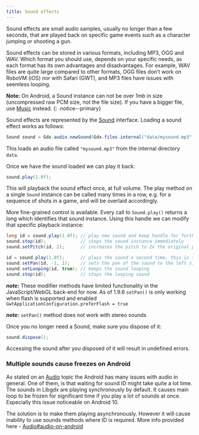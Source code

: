 ```yaml
---
title: Sound effects
---
```

Sound effects are small audio samples, usually no longer than a few seconds, that are played back on specific game events such as a character jumping or shooting a gun.

Sound effects can be stored in various formats, including MP3, OGG and WAV. Which format you should use, depends on your specific needs, as each format has its own advantages and disadvantages. For example, WAV files are quite large compared to other formats, OGG files don’t work on RoboVM (iOS) nor with Safari (GWT), and MP3 files have issues with seemless looping.

**Note:** On Android, a Sound instance can not be over 1mb in size (uncompressed raw PCM size, not the file size). If you have a bigger file, use [Music](/wiki/audio/streaming-music) instead.
{: .notice--primary}

Sound effects are represented by the [Sound](http://libgdx.badlogicgames.com/nightlies/docs/api/com/badlogic/gdx/audio/Sound.html) interface. Loading a sound effect works as follows:

```java
Sound sound = Gdx.audio.newSound(Gdx.files.internal("data/mysound.mp3"));
```

This loads an audio file called `"mysound.mp3"` from the internal directory `data`.

Once we have the sound loaded we can play it back:

```java
sound.play(1.0f);
```

This will playback the sound effect once, at full volume. The play method on a single `Sound` instance can be called many times in a row, e.g. for a sequence of shots in a game, and will be overlaid accordingly.

More fine-grained control is available. Every call to `Sound.play()` returns a long which identifies that sound instance. Using this handle we can modify that specific playback instance:

```java
long id = sound.play(1.0f); // play new sound and keep handle for further manipulation
sound.stop(id);             // stops the sound instance immediately
sound.setPitch(id, 2);      // increases the pitch to 2x the original pitch

id = sound.play(1.0f);      // plays the sound a second time, this is treated as a different instance
sound.setPan(id, -1, 1);    // sets the pan of the sound to the left side at full volume
sound.setLooping(id, true); // keeps the sound looping
sound.stop(id);             // stops the looping sound 
```

***note:*** These modifier methods have limited functionality in the JavaScript/WebGL back-end for now. As of 1.9.6 `setPan()` is only working when flash is supported and enabled `GwtApplicationConfiguration.preferFlash = true`

***note:*** `setPan()` method does not work with stereo sounds

Once you no longer need a Sound, make sure you dispose of it:

```java
sound.dispose();
```

Accessing the sound after you disposed of it will result in undefined errors.

### Multiple sounds cause freezes on Android
As stated on an [Audio](/wiki/audio/audio) topic the Android has many issues with audio in general. One of them, is that waiting for sound ID might take quite a lot time.  The sounds in Libgdx are playing synchronously by default. It causes main loop to be frozen for significant time if you play a lot of sounds at once. Especially this issue noticeable on Android 10.

The solution is to make them playing asynchronously. However it will cause inability to use sounds methods where ID is required. More info provided here - [Audio#audio-on-android](/wiki/audio/audio#audio-on-android)

